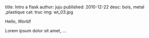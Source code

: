 title: Intro a flask 
author: juju
published: 2010-12-22
desc: bois, metal ,plastique 
cat: truc
img: wt_03.jpg 




Hello, *World*!

Lorem ipsum dolor sit amet, …

